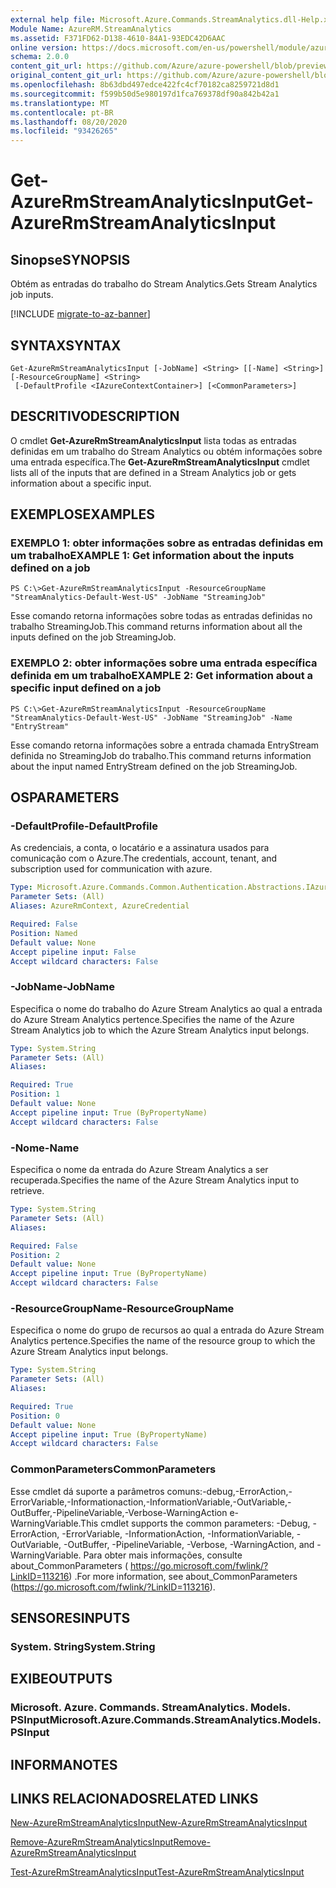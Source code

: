 ```yaml
---
external help file: Microsoft.Azure.Commands.StreamAnalytics.dll-Help.xml
Module Name: AzureRM.StreamAnalytics
ms.assetid: F371FD62-D138-4610-84A1-93EDC42D6AAC
online version: https://docs.microsoft.com/en-us/powershell/module/azurerm.streamanalytics/get-azurermstreamanalyticsinput
schema: 2.0.0
content_git_url: https://github.com/Azure/azure-powershell/blob/preview/src/ResourceManager/StreamAnalytics/Commands.StreamAnalytics/help/Get-AzureRmStreamAnalyticsInput.md
original_content_git_url: https://github.com/Azure/azure-powershell/blob/preview/src/ResourceManager/StreamAnalytics/Commands.StreamAnalytics/help/Get-AzureRmStreamAnalyticsInput.md
ms.openlocfilehash: 8b63dbd497edce422fc4cf70182ca8259721d8d1
ms.sourcegitcommit: f599b50d5e980197d1fca769378df90a842b42a1
ms.translationtype: MT
ms.contentlocale: pt-BR
ms.lasthandoff: 08/20/2020
ms.locfileid: "93426265"
---
```

# <span data-ttu-id="d1346-101">Get-AzureRmStreamAnalyticsInput</span><span class="sxs-lookup"><span data-stu-id="d1346-101">Get-AzureRmStreamAnalyticsInput</span></span>

## <span data-ttu-id="d1346-102">Sinopse</span><span class="sxs-lookup"><span data-stu-id="d1346-102">SYNOPSIS</span></span>
<span data-ttu-id="d1346-103">Obtém as entradas do trabalho do Stream Analytics.</span><span class="sxs-lookup"><span data-stu-id="d1346-103">Gets Stream Analytics job inputs.</span></span>

[!INCLUDE [migrate-to-az-banner](../../includes/migrate-to-az-banner.md)]

## <span data-ttu-id="d1346-104">SYNTAX</span><span class="sxs-lookup"><span data-stu-id="d1346-104">SYNTAX</span></span>

```
Get-AzureRmStreamAnalyticsInput [-JobName] <String> [[-Name] <String>] [-ResourceGroupName] <String>
 [-DefaultProfile <IAzureContextContainer>] [<CommonParameters>]
```

## <span data-ttu-id="d1346-105">DESCRITIVO</span><span class="sxs-lookup"><span data-stu-id="d1346-105">DESCRIPTION</span></span>
<span data-ttu-id="d1346-106">O cmdlet **Get-AzureRmStreamAnalyticsInput** lista todas as entradas definidas em um trabalho do Stream Analytics ou obtém informações sobre uma entrada específica.</span><span class="sxs-lookup"><span data-stu-id="d1346-106">The **Get-AzureRmStreamAnalyticsInput** cmdlet lists all of the inputs that are defined in a Stream Analytics job or gets information about a specific input.</span></span>

## <span data-ttu-id="d1346-107">EXEMPLOS</span><span class="sxs-lookup"><span data-stu-id="d1346-107">EXAMPLES</span></span>

### <span data-ttu-id="d1346-108">EXEMPLO 1: obter informações sobre as entradas definidas em um trabalho</span><span class="sxs-lookup"><span data-stu-id="d1346-108">EXAMPLE 1: Get information about the inputs defined on a job</span></span>
```
PS C:\>Get-AzureRmStreamAnalyticsInput -ResourceGroupName "StreamAnalytics-Default-West-US" -JobName "StreamingJob"
```

<span data-ttu-id="d1346-109">Esse comando retorna informações sobre todas as entradas definidas no trabalho StreamingJob.</span><span class="sxs-lookup"><span data-stu-id="d1346-109">This command returns information about all the inputs defined on the job StreamingJob.</span></span>

### <span data-ttu-id="d1346-110">EXEMPLO 2: obter informações sobre uma entrada específica definida em um trabalho</span><span class="sxs-lookup"><span data-stu-id="d1346-110">EXAMPLE 2: Get information about a specific input defined on a job</span></span>
```
PS C:\>Get-AzureRmStreamAnalyticsInput -ResourceGroupName "StreamAnalytics-Default-West-US" -JobName "StreamingJob" -Name "EntryStream"
```

<span data-ttu-id="d1346-111">Esse comando retorna informações sobre a entrada chamada EntryStream definida no StreamingJob do trabalho.</span><span class="sxs-lookup"><span data-stu-id="d1346-111">This command returns information about the input named EntryStream defined on the job StreamingJob.</span></span>

## <span data-ttu-id="d1346-112">OS</span><span class="sxs-lookup"><span data-stu-id="d1346-112">PARAMETERS</span></span>

### <span data-ttu-id="d1346-113">-DefaultProfile</span><span class="sxs-lookup"><span data-stu-id="d1346-113">-DefaultProfile</span></span>
<span data-ttu-id="d1346-114">As credenciais, a conta, o locatário e a assinatura usados para comunicação com o Azure.</span><span class="sxs-lookup"><span data-stu-id="d1346-114">The credentials, account, tenant, and subscription used for communication with azure.</span></span>

```yaml
Type: Microsoft.Azure.Commands.Common.Authentication.Abstractions.IAzureContextContainer
Parameter Sets: (All)
Aliases: AzureRmContext, AzureCredential

Required: False
Position: Named
Default value: None
Accept pipeline input: False
Accept wildcard characters: False
```

### <span data-ttu-id="d1346-115">-JobName</span><span class="sxs-lookup"><span data-stu-id="d1346-115">-JobName</span></span>
<span data-ttu-id="d1346-116">Especifica o nome do trabalho do Azure Stream Analytics ao qual a entrada do Azure Stream Analytics pertence.</span><span class="sxs-lookup"><span data-stu-id="d1346-116">Specifies the name of the Azure Stream Analytics job to which the Azure Stream Analytics input belongs.</span></span>

```yaml
Type: System.String
Parameter Sets: (All)
Aliases:

Required: True
Position: 1
Default value: None
Accept pipeline input: True (ByPropertyName)
Accept wildcard characters: False
```

### <span data-ttu-id="d1346-117">-Nome</span><span class="sxs-lookup"><span data-stu-id="d1346-117">-Name</span></span>
<span data-ttu-id="d1346-118">Especifica o nome da entrada do Azure Stream Analytics a ser recuperada.</span><span class="sxs-lookup"><span data-stu-id="d1346-118">Specifies the name of the Azure Stream Analytics input to retrieve.</span></span>

```yaml
Type: System.String
Parameter Sets: (All)
Aliases:

Required: False
Position: 2
Default value: None
Accept pipeline input: True (ByPropertyName)
Accept wildcard characters: False
```

### <span data-ttu-id="d1346-119">-ResourceGroupName</span><span class="sxs-lookup"><span data-stu-id="d1346-119">-ResourceGroupName</span></span>
<span data-ttu-id="d1346-120">Especifica o nome do grupo de recursos ao qual a entrada do Azure Stream Analytics pertence.</span><span class="sxs-lookup"><span data-stu-id="d1346-120">Specifies the name of the resource group to which the Azure Stream Analytics input belongs.</span></span>

```yaml
Type: System.String
Parameter Sets: (All)
Aliases:

Required: True
Position: 0
Default value: None
Accept pipeline input: True (ByPropertyName)
Accept wildcard characters: False
```

### <span data-ttu-id="d1346-121">CommonParameters</span><span class="sxs-lookup"><span data-stu-id="d1346-121">CommonParameters</span></span>
<span data-ttu-id="d1346-122">Esse cmdlet dá suporte a parâmetros comuns:-debug,-ErrorAction,-ErrorVariable,-Informationaction,-InformationVariable,-OutVariable,-OutBuffer,-PipelineVariable,-Verbose-WarningAction e-WarningVariable.</span><span class="sxs-lookup"><span data-stu-id="d1346-122">This cmdlet supports the common parameters: -Debug, -ErrorAction, -ErrorVariable, -InformationAction, -InformationVariable, -OutVariable, -OutBuffer, -PipelineVariable, -Verbose, -WarningAction, and -WarningVariable.</span></span> <span data-ttu-id="d1346-123">Para obter mais informações, consulte about_CommonParameters ( https://go.microsoft.com/fwlink/?LinkID=113216) .</span><span class="sxs-lookup"><span data-stu-id="d1346-123">For more information, see about_CommonParameters (https://go.microsoft.com/fwlink/?LinkID=113216).</span></span>

## <span data-ttu-id="d1346-124">SENSORES</span><span class="sxs-lookup"><span data-stu-id="d1346-124">INPUTS</span></span>

### <span data-ttu-id="d1346-125">System. String</span><span class="sxs-lookup"><span data-stu-id="d1346-125">System.String</span></span>

## <span data-ttu-id="d1346-126">EXIBE</span><span class="sxs-lookup"><span data-stu-id="d1346-126">OUTPUTS</span></span>

### <span data-ttu-id="d1346-127">Microsoft. Azure. Commands. StreamAnalytics. Models. PSInput</span><span class="sxs-lookup"><span data-stu-id="d1346-127">Microsoft.Azure.Commands.StreamAnalytics.Models.PSInput</span></span>

## <span data-ttu-id="d1346-128">INFORMA</span><span class="sxs-lookup"><span data-stu-id="d1346-128">NOTES</span></span>

## <span data-ttu-id="d1346-129">LINKS RELACIONADOS</span><span class="sxs-lookup"><span data-stu-id="d1346-129">RELATED LINKS</span></span>

[<span data-ttu-id="d1346-130">New-AzureRmStreamAnalyticsInput</span><span class="sxs-lookup"><span data-stu-id="d1346-130">New-AzureRmStreamAnalyticsInput</span></span>](./New-AzureRmStreamAnalyticsInput.md)

[<span data-ttu-id="d1346-131">Remove-AzureRmStreamAnalyticsInput</span><span class="sxs-lookup"><span data-stu-id="d1346-131">Remove-AzureRmStreamAnalyticsInput</span></span>](./Remove-AzureRmStreamAnalyticsInput.md)

[<span data-ttu-id="d1346-132">Test-AzureRmStreamAnalyticsInput</span><span class="sxs-lookup"><span data-stu-id="d1346-132">Test-AzureRmStreamAnalyticsInput</span></span>](./Test-AzureRmStreamAnalyticsInput.md)


